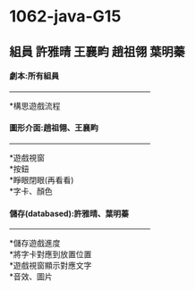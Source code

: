 # 1062-java-G15
組員 許雅晴 王襄畇 趙祖翎 葉明蓁
-
<h4>劇本:所有組員</h4><hr width=50%>
*構思遊戲流程<br>
<h4>圖形介面:趙祖翎、王襄畇</h4><hr width=50%>
*遊戲視窗<br>
*按鈕<br>
*睜眼閉眼(再看看)<br>
*字卡、顏色<br>
<h4>儲存(databased):許雅晴、葉明蓁</h4><hr width=50%>
*儲存遊戲進度<br>
*將字卡對應到放置位置<br>
*遊戲視窗顯示對應文字<br>
*音效、圖片<br>

